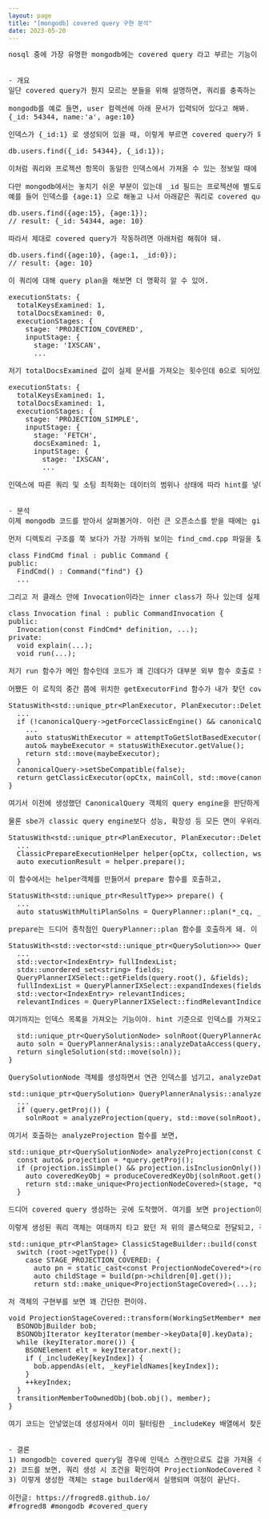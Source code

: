 ```yaml
---
layout: page
title: "[mongodb] covered query 구현 분석"
date: 2023-05-20
---
```


<pre>
nosql 중에 가장 유명한 mongodb에는 covered query 라고 부르는 기능이 있는데 어떤 식으로 구현되었는지 궁금해서 실제 코드를 분석해봤어. 이럴 때 아니면 언제 db 코드를 구경해보겠어?


- 개요
일단 covered query가 뭔지 모르는 분들을 위해 설명하면, 쿼리를 충족하는 값이 모두 인덱스에 포함된 명령을 말해. 다른 db에서는 이 인덱스를 covering index 라고도 부르는데 (Couchbase, mysql 등) 어쨌든 용어는 조금 다르지만 구현 아이디어는 동일해.

mongodb를 예로 들면, user 컬렉션에 아래 문서가 입력되어 있다고 해봐.
{_id: 54344, name:'a', age:10}

인덱스가 {_id:1} 로 생성되어 있을 때, 이렇게 부르면 covered query가 돼.

db.users.find({_id: 54344}, {_id:1});

이처럼 쿼리와 프로젝션 항목이 동일한 인덱스에서 가져올 수 있는 정보일 때에 한해서 데이터 탐색을 하지 않고 인덱스에 있는 정보만으로 쿼리가 실행될 수 있어. 당연히 실제 문서를 가져오지 않아도 되니 응답이 빨라지는 장점이 있어.

다만 mongodb에서는 놓치기 쉬운 부분이 있는데 _id 필드는 프로젝션에 별도로 지정하지 않아도 항상 포함하도록 되어있다는 점이야.
예를 들어 인덱스를 {age:1} 으로 해놓고 나서 아래같은 쿼리로 covered query가 되길 기대하는데 저 프로젝션은 age만 반환하는게 아니라 _id도 자동으로 포함하게 되어있어.

db.users.find({age:15}, {age:1});
// result: {_id: 54344, age: 10}

따라서 제대로 covered query가 작동하려면 아래처럼 해줘야 돼.

db.users.find({age:10}, {age:1, _id:0});
// result: {age: 10}

이 쿼리에 대해 query plan을 해보면 더 명확히 알 수 있어.

executionStats: {
  totalKeysExamined: 1,
  totalDocsExamined: 0,
  executionStages: {
    stage: 'PROJECTION_COVERED',
    inputStage: {
      stage: 'IXSCAN',
      ...

저기 totalDocsExamined 값이 실제 문서를 가져오는 횟수인데 0으로 되어있고, stage도 COVERED로 잘 설정되어 있어. 처음에 했던 잘못된 쿼리를 explain 해보면 이렇게 totalDocExamined 값이 1로 나오는걸 확인할 수 있어.

executionStats: {
  totalKeysExamined: 1,
  totalDocsExamined: 1,
  executionStages: {
    stage: 'PROJECTION_SIMPLE',
    inputStage: {
      stage: 'FETCH',
      docsExamined: 1,
      inputStage: {
        stage: 'IXSCAN',
        ...

인덱스에 따른 쿼리 및 소팅 최적화는 데이터의 범위나 상태에 따라 hint를 넣어줘서 튜닝이 가능한데 이건 관심있어하는 분들이 있으면 나중에 한번 써볼게.


- 분석
이제 mongodb 코드를 받아서 살펴볼거야. 이런 큰 오픈소스를 받을 때에는 git clone --depth 1 로 히스토리를 최근 한 단계만 가져오는게 좋아. 전체 히스토리를 포함하면 괜히 몇 배나 커지거든. (어차피 히스토리는 거의 안보니까..)

먼저 디렉토리 구조를 쭉 보다가 가장 가까워 보이는 find_cmd.cpp 파일을 찾았어. 여기엔 FindCmd 클래스가 있는데 Command를 상속받은 final class야.

class FindCmd final : public Command {
public:
  FindCmd() : Command("find") {}
  ...

그리고 저 클래스 안에 Invocation이라는 inner class가 하나 있는데 실제 로직은 여기에 구현되어 있어.

class Invocation final : public CommandInvocation {
public:
  Invocation(const FindCmd* definition, ...);
private:
  void explain(...);
  void run(...);

저기 run 함수가 메인 함수인데 코드가 꽤 긴데다가 대부분 외부 함수 호출로 되어있어서 분석하기가 참 힘들었어. 특히 CanonicalQuery(번역하면 정식 쿼리?) 객체를 만드는 곳이 메인인줄 알고 그쪽으로 분석해봤더니 끝내 아니어서 중간에 때려칠 뻔..

어쨌든 이 로직의 중간 쯤에 위치한 getExecutorFind 함수가 내가 찾던 covered query 조건을 검사하는 곳이었어. 이제 진짜 관심있는 코드로 들어가볼게.

StatusWith&lt;std::unique_ptr&lt;PlanExecutor, PlanExecutor::Deleter>> getExecutor(...) {
  ...
  if (!canonicalQuery->getForceClassicEngine() && canonicalQuery->isSbeCompatible()) {
    ...
    auto statusWithExecutor = attemptToGetSlotBasedExecutor(...);
    auto& maybeExecutor = statusWithExecutor.getValue();
    return std::move(maybeExecutor);
  }
  canonicalQuery->setSbeCompatible(false);
  return getClassicExecutor(opCtx, mainColl, std::move(canonicalQuery), yieldPolicy, plannerParams);
}

여기서 이전에 생성했던 CanonicalQuery 객체의 query engine을 판단하게 돼. mongodb는 4.0에 transaction 기능이 들어갔는데 4.4버전에 들어간 Slot-Based Execution(SBE)으로 샤딩된 db도 transaction이 가능하도록 기능이 추가됐어.

물론 sbe가 classic query engine보다 성능, 확장성 등 모든 면이 우위라고 하는데 신기술로 갈수록 내부 로직은 복잡해지기 마련이라서 여기서는 그냥 classic 버전인 getClassicExecutor 함수를 볼거야.

StatusWith&lt;std::unique_ptr&lt;PlanExecutor, PlanExecutor::Deleter>> getClassicExecutor(...) {
  ...
  ClassicPrepareExecutionHelper helper{opCtx, collection, ws.get(), canonicalQuery.get(), nullptr, plannerParams};
  auto executionResult = helper.prepare();

이 함수에서는 helper객체를 만들어서 prepare 함수를 호출하고,

StatusWith&lt;std::unique_ptr&lt;ResultType>> prepare() {
  ...
  auto statusWithMultiPlanSolns = QueryPlanner::plan(*_cq, _plannerParams);

prepare는 드디어 종착점인 QueryPlanner::plan 함수를 호출하게 돼. 이 함수도 600줄쯤 되는데 두 부분으로 나눠서 볼게

StatusWith&lt;std::vector&lt;std::unique_ptr&lt;QuerySolution>>> QueryPlanner::plan(const CanonicalQuery& query, const QueryPlannerParams& params) {
  ...
  std::vector&lt;IndexEntry> fullIndexList;
  stdx::unordered_set&lt;string> fields;
  QueryPlannerIXSelect::getFields(query.root(), &fields);
  fullIndexList = QueryPlannerIXSelect::expandIndexes(fields, std::move(fullIndexList));
  std::vector&lt;IndexEntry> relevantIndices;
  relevantIndices = QueryPlannerIXSelect::findRelevantIndices(fields, fullIndexList);

여기까지는 인덱스 목록을 가져오는 기능이야. hint 기준으로 인덱스를 가져오고 query에 포함된 field로 연관 인덱스 목록을 가져오고 있어. 

  std::unique_ptr&lt;QuerySolutionNode> solnRoot(QueryPlannerAccess::buildIndexedDataAccess(query, std::move(nextTaggedTree), relevantIndices, params));
  auto soln = QueryPlannerAnalysis::analyzeDataAccess(query, params, std::move(solnRoot));
  return singleSolution(std::move(soln));
}

QuerySolutionNode 객체를 생성하면서 연관 인덱스를 넘기고, analyzeDataAccess 함수를 실행하는데 이제 거의 다 왔어.

std::unique_ptr&lt;QuerySolution> QueryPlannerAnalysis::analyzeDataAccess(const CanonicalQuery& query, const QueryPlannerParams& params, std::unique_ptr&lt;QuerySolutionNode> solnRoot) {
  ...
  if (query.getProj()) {
    solnRoot = analyzeProjection(query, std::move(solnRoot), hasSortStage);

여기서 호출하는 analyzeProjection 함수를 보면,

std::unique_ptr&lt;QuerySolutionNode> analyzeProjection(const CanonicalQuery& query, std::unique_ptr&lt;QuerySolutionNode> solnRoot, const bool hasSortStage) {
  const auto& projection = *query.getProj();
  if (projection.isSimple() && projection.isInclusionOnly()) {
    auto coveredKeyObj = produceCoveredKeyObj(solnRoot.get());
    return std::make_unique&lt;ProjectionNodeCovered>(stage, *query.root(),projection, std::move(coveredKeyObj));
  }

드디어 covered query 생성하는 곳에 도착했어. 여기를 보면 projection이 내부 멤버만으로 가능한지 체크해서 ProjectionNodeCovered 클래스 객체를 전달하게 돼. 

이렇게 생성된 쿼리 객체는 여태까지 타고 왔던 저 위의 콜스택으로 전달되고, 객체가 stage builder로 가면 아래처럼 분기 처리하면서 진짜 구현체인 ProjectionStageCovered 객체를 생성해 주는거야.

std::unique_ptr&lt;PlanStage> ClassicStageBuilder::build(const QuerySolutionNode* root) {
  switch (root->getType()) {
    case STAGE_PROJECTION_COVERED: {
      auto pn = static_cast&lt;const ProjectionNodeCovered*>(root);
      auto childStage = build(pn->children[0].get());
      return std::make_unique&lt;ProjectionStageCovered>(...);

저 객체의 구현부를 보면 꽤 간단한 편이야.

void ProjectionStageCovered::transform(WorkingSetMember* member) const {
  BSONObjBuilder bob;
  BSONObjIterator keyIterator(member->keyData[0].keyData);
  while (keyIterator.more()) {
    BSONElement elt = keyIterator.next();
    if (_includeKey[keyIndex]) {
      bob.appendAs(elt, _keyFieldNames[keyIndex]);
    }
    ++keyIndex;
  }
  transitionMemberToOwnedObj(bob.obj(), member);
}

여기 코드는 안넣었는데 생성자에서 이미 필터링한 _includeKey 배열에서 찾은 필드만 추가해서 bson 오브젝트를 전달해주는걸로 covered query 실행의 대장정이 끝나게 돼. 따로 설명은 안했지만 코드 중간에 인덱스 플랜 캐시 정책이나 그런 것도 소소하게 재미있더라.


- 결론
1) mongodb는 covered query일 경우에 인덱스 스캔만으로도 값을 가져올 수 있어 매우 빠르다.
2) 코드를 보면, 쿼리 생성 시 조건을 확인하여 ProjectionNodeCovered 객체를 생성한다.
3) 이렇게 생성한 객체는 stage builder에서 실행되며 여정이 끝난다.

이전글: https://frogred8.github.io/
#frogred8 #mongodb #covered_query